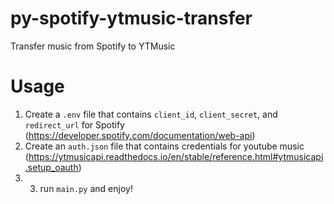 # py-spotify-ytmusic-transfer
Transfer music from Spotify to YTMusic

# Usage
1. Create a `.env` file that contains `client_id`, `client_secret`, and `redirect_url` for Spotify (https://developer.spotify.com/documentation/web-api)
2. Create an `auth.json` file that contains credentials for youtube music (https://ytmusicapi.readthedocs.io/en/stable/reference.html#ytmusicapi.setup_oauth)
3. 3. run `main.py` and enjoy!
